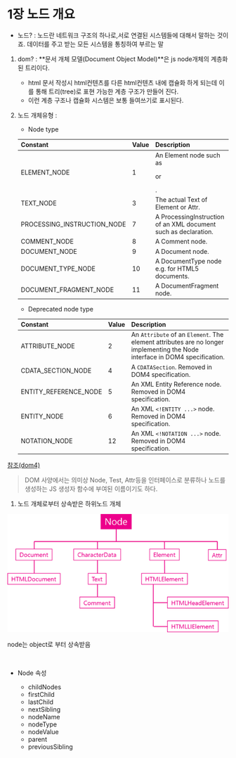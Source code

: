 # 1장 노드 개요

- 노드? : 노드란 네트워크 구조의 하나로,서로 연결된 시스템들에 대해서 말하는 것이죠. 데이터를 주고 받는 모든 시스템을 통칭하여 부르는 말

1. dom? : **문서 개체 모델(Document Object Model)**은 js node개체의 계층화된 트리이다.

    + html 문서 작성시 html컨텐츠를 다른 html컨텐츠 내에 캡슐화 하게 되는데 이를 통해 트리(tree)로 표현 가능한 계층 구조가 만들어 진다.
    + 이런 계층 구조나 캡슐화 시스템은 보통 들여쓰기로 표시된다.

1. 노드 개체유형 :<br>

    - Node type
    

    Constant|	Value|	Description
    ---|---|---
    ELEMENT_NODE|	1|	An Element node such as <p> or <div>.
    TEXT_NODE|	3|	The actual Text of Element or Attr.
    PROCESSING_INSTRUCTION_NODE|	7|	A ProcessingInstruction of an XML document such as <?xml-stylesheet ... ?> declaration.
    COMMENT_NODE|	8|	A Comment node.
    DOCUMENT_NODE|	9|	A Document node.
    DOCUMENT_TYPE_NODE|	10|	A DocumentType node e.g. <!DOCTYPE html> for HTML5 documents.
    DOCUMENT_FRAGMENT_NODE|	11|	A DocumentFragment node.
    
    
    
    - Deprecated node type
    
	Constant|	Value|	Description
	---|---|---
	ATTRIBUTE_NODE|	2|	An ```Attribute``` of an ```Element```. The element attributes are no longer implementing the Node interface in DOM4 specification.
	CDATA_SECTION_NODE|	4|	A ```CDATASection```. Removed in DOM4 specification.
	ENTITY_REFERENCE_NODE|	5|	An XML Entity Reference node. Removed in DOM4 specification.
	ENTITY_NODE|	6|	An XML ```<!ENTITY ...>``` node. Removed in DOM4 specification.
	NOTATION_NODE|	12|	An XML ```<!NOTATION ...>``` node. Removed in DOM4 specification.




[참조(dom4)](https://dom.spec.whatwg.org/)    
    
    


> DOM 사양에서는 의미상 Node, Test, Attr등을 인터페이스로 분류하나 노드를 생성하는 JS 생성자 함수에 부여된 이름이기도 하다.



1. 노드 개체로부터 상속받은 하위노드 개체

![노드상속](./imgs/노드%20상속.png)


node는 object로 부터 상속받음

<br>

- Node 속성 
	
	+ childNodes
	+ firstChild
	+ lastChild
	+ nextSibling
	+ nodeName
	+ nodeType
	+ nodeValue
	+ parent
	+ previousSibling

